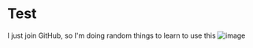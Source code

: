 # Test
I just join GitHub, so I'm doing random things to learn to use this 
![image](https://github.com/user-attachments/assets/0ea9a27c-ad1a-49a4-b3d8-985418a695d2)
